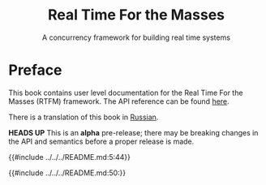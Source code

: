 <h1 align="center">Real Time For the Masses</h1>

<p align="center">A concurrency framework for building real time systems</p>

# Preface

This book contains user level documentation for the Real Time For the Masses
(RTFM) framework. The API reference can be found [here](../../api/rtfm/index.html).

There is a translation of this book in [Russian].

[Russian]: ../ru/index.html

**HEADS UP** This is an **alpha** pre-release; there may be breaking changes in
the API and semantics before a proper release is made.

{{#include ../../../README.md:5:44}}

{{#include ../../../README.md:50:}}
